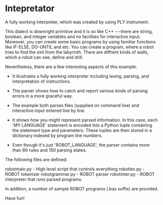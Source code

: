 # Intepretator
A fully working interpreter, which was created by using PLY instrument.

This dialect is downright primitive and it is so like C++ ---there are string, boolean, and integer variables
and no facilities for interactive input. Moreover, you can create some basic programs by using familiar functions like IF-ELSE, DO-UNTIL and etc. You can create a program, where a robot tries to find the exit from the labyrinth. There are diffrent kinds of walls, which a robot can see, define and drill.

Nevertheless, there are a few interesting aspects of this example:

  - It illustrates a fully working interpreter including lexing, parsing,
    and interpretation of instructions.
 
  - The parser shows how to catch and report various kinds of parsing
    errors in a more graceful way.

  - The example both parses files (supplied on command line) and
    interactive input entered line by line.

  - It shows how you might represent parsed information.  In this case,
    each 'MY LANGUAGE' statement is encoded into a Python tuple containing the
    statement type and parameters.  These tuples are then stored in
    a dictionary indexed by program line numbers.

  - Even though it's just 'ROBOT_LANGUAGE', the parser contains more than 80
    rules and 150 parsing states.


The following files are defined:

   robotmain.py         - High level script that controls everything
   robotlex.py          - ROBOT tokenizer
   robotgrammar.py      - ROBOT parser
   robotinter.py        - ROBOT interpreter that runs parsed programs.

In addition, a number of sample ROBOT programs (.bas suffix) are
provided. 

Have fun!
